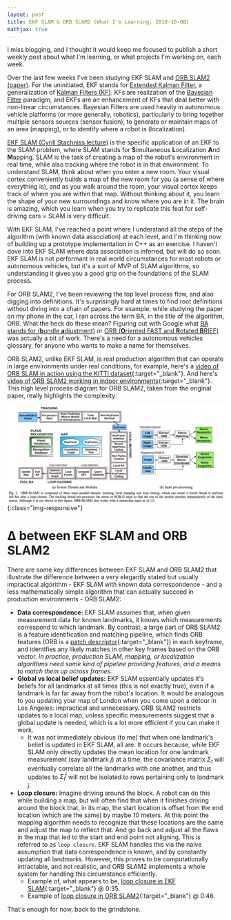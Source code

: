 ```yaml
---
layout: post
title: EKF SLAM & ORB SLAM2 (What I'm Learning, 2018-10-08)
mathjax: true
---
```


I miss blogging, and I thought it would keep me focused to publish a short weekly post about what I'm learning, or what projects I'm working on, each week.

Over the last few weeks I've been studying EKF SLAM and [ORB SLAM2 (paper)](https://arxiv.org/abs/1610.06475).  For the uninitiated, EKF stands for [Extended Kalman Filter](https://en.wikipedia.org/wiki/Extended_Kalman_filter), a generalization of [Kalman Filters (KF)](https://en.wikipedia.org/wiki/Kalman_filter).  KFs are realization of the [Bayesian Filter](https://en.wikipedia.org/wiki/Recursive_Bayesian_estimation) paradigm, and EKFs are an enhancement of KFs that deal better with non-linear circumstances.  Bayesian Filters are used heavily in autonomous vehicle platforms (or more generally, robotics), particularly to bring together multiple sensors sources (sensor fusion), to generate or maintain maps of an area (mapping), or to identify where a robot is (localization).

[EKF SLAM (Cyrill Stachniss lecture)](https://www.youtube.com/watch?v=AdjtKlg_bWw) is the specific application of an EKF to the SLAM problem, where SLAM stands for **S**imultaneous **L**ocalization **A**nd **M**apping.  SLAM is the task of creating a map of the robot's environment in real time, while also tracking where the robot is in that environment.  To understand SLAM, think about when you enter a new room.  Your visual cortex conveniently builds a map of the new room for you (a sense of where everything is), and as you walk around the room, your visual cortex keeps track of where you are within that map.  Without thinking about it, you learn the shape of your new surroundings and know where you are in it.  The brain is amazing, which you learn when you try to replicate this feat for self-driving cars = SLAM is very difficult.

With EKF SLAM, I've reached a point where I understand all the steps of the algorithm (with known data association) at each level, and I'm thinking now of building up a prototype implementation in C++ as an exercise.  I haven't dove into EKF SLAM where data association is inferred, but will do so soon.  EKF SLAM is not performant in real world circumstances for most robots or autonomous vehicles, but it's a sort of MVP of SLAM algorithms, so understanding it gives you a good grip on the foundations of the SLAM process.

For ORB SLAM2, I've been reviewing the top level process flow, and also digging into definitions.  It's surprisingly hard at times to find root definitions without diving into a chain of papers.  For example, while studying the paper on my phone in the car, I ran across the term BA, in the title of the algorithm, ORB.  What the heck do these mean?  Figuring out with Google what [BA stands for (**b**undle **a**djustment)](https://en.wikipedia.org/wiki/Bundle_adjustment) or [ORB (**O**riented FAST and **R**otated **B**RIEF)](https://docs.opencv.org/3.0-beta/doc/py_tutorials/py_feature2d/py_orb/py_orb.html) was actually a bit of work.  There's a need for a autonomous vehicles glossary, for anyone who wants to make a name for themselves.

ORB SLAM2, unlike EKF SLAM, is real production algorithm that can operate in large environments under real conditions, for example, here's a [video of ORB SLAM in action using the KITTI dataset](https://www.youtube.com/watch?v=j2ZNuBCr4SA){:target="_blank"}.  And here's [video of ORB SLAM2 working in indoor environments](https://www.youtube.com/watch?v=MUyNOEICrf8){:target="_blank"}.  This high level process diagram for ORB SLAM2, taken from the original paper, really highlights the complexity:

![ORB SLAM2 process diagram](/images/orb_slam_2_process.png){:class="img-responsive"}

# ∆ between EKF SLAM and ORB SLAM2

There are some key differences between EKF SLAM and ORB SLAM2 that illustrate the difference between a very elegantly stated but usually impractical algorithm - EKF SLAM with known data correspondence - and a less mathematically simple algorithm that can actually succeed in production environments - ORB SLAM2:

- **Data correspondence:** EKF SLAM assumes that, when given measurement data for known landmarks, it knows which measurements correspond to which landmark.  By contrast, a large part of ORB SLAM2 is a feature identification and matching pipeline, which finds ORB features (ORB is a [patch descriptor](https://gilscvblog.com/2013/08/18/a-short-introduction-to-descriptors/){:target="_blank"}) in each keyframe, and identifies any likely matches in other key frames based on the ORB vector.  *In practice, production SLAM, mapping, or localization algorithms need some kind of pipeline providing features, and a means to match them up across frames.*
- **Global vs local belief updates:** EKF SLAM essentially updates it's beliefs for all landmarks at all times (this is not exactly true), even if a landmark is far far away from the robot's location.  It would be analogous to you updating your map of London when you come upon a detour in Los Angeles: impractical and unnecessary.  ORB SLAM2 restricts updates to a local map, unless specific measurements suggest that a global update is needed, which is a lot more efficient if you can make it work.
    + It was not immediately obvious (to me) that when one landmark's belief is updated in EKF SLAM, all are.  It occurs because, while EKF SLAM only directly updates the mean location for one landmark measurement (say landmark $j$) at a time, the covariance matrix $\Sigma_t$ will eventually correlate  all the landmarks with one another, and thus updates to $\bar{\Sigma}^j_t$ will not be isolated to rows pertaining only to landmark $j$.
- **Loop closure:** Imagine driving around the block.  A robot can do this while building a map, but will often find that when it finishes driving around the block that, in its map, the start location is offset from the end location (which are the same) by maybe 10 meters.  At this point the mapping algorithm needs to recognize that these locations are the same and adjust the map to reflect that.  And go back and adjust all the flaws in the map that led to the start and end point not aligning.  This is referred to as `loop closure`.  EKF SLAM handles this via the naive assumption that data correspondence is known, and by constantly updating all landmarks.  However, this proves to be computationally intractable, and not realistic, and ORB SLAM2 implements a whole system for handling this circumstance efficiently.
    + Example of, what appears to be, [loop closure in EKF SLAM](https://www.youtube.com/watch?v=BaqSRf5pAZ0){:target="_blank"} @ 0:35.
    + Example of [loop closure in ORB SLAM2](https://www.youtube.com/watch?v=j2ZNuBCr4SA){:target="_blank"} @ 0:46.

That's enough for now, back to the grindstone.